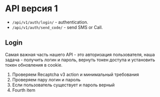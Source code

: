 # API версия 1

* `/api/v1/auth/login/` - authentication.
* `/api/v1/auth/send_code/` - send SMS or Call.

## Login

Самая важная часть нашего API - это авторизация пользователя, наша задача - получить логин и пароль,
вернуть токен доступа и установить токен обновления в cookie.

1. Проверяем Recaptcha v3 action и минимальный требования 
2. Проверяем пару логин и пароль
3. Если пользователь существует и пароль верный
4. Fourth item